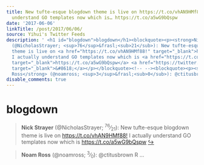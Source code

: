 ```yaml
---
title: New tufte-esque blogdown theme is live on https://t.co/vhAN9HMf88! I actually
  understand GO templates now which is… https://t.co/a5wG9bQspw
date: '2017-06-06'
linkTitle: /post/2017/06/06/
source: Yihui's Twitter Feeds
description: ' <h1 id="blogdown">blogdown</h1><blockquote><p><strong>Nick Strayer</strong>
  (@NicholasStrayer; <sup>76</sup>&frasl;<sub>21</sub>): New tufte-esque blogdown
  theme is live on <a href="https://t.co/vhAN9HMf88!" target="_blank">https://t.co/vhAN9HMf88!</a>
  I actually understand GO templates now which is <a href="https://t.co/a5wG9bQspw"
  target="_blank">https://t.co/a5wG9bQspw</a> <a href="https://twitter.com/xieyihui/status/871779212763553794"
  target="_blank">&#8618;</a></p></blockquote><!-- --><blockquote><p><strong>Noam
  Ross</strong> (@noamross; <sup>3</sup>&frasl;<sub>0</sub>): @ctitusbrown R  ...'
disable_comments: true
---
```

 <h1 id="blogdown">blogdown</h1><blockquote><p><strong>Nick Strayer</strong> (@NicholasStrayer; <sup>76</sup>&frasl;<sub>21</sub>): New tufte-esque blogdown theme is live on <a href="https://t.co/vhAN9HMf88!" target="_blank">https://t.co/vhAN9HMf88!</a> I actually understand GO templates now which is <a href="https://t.co/a5wG9bQspw" target="_blank">https://t.co/a5wG9bQspw</a> <a href="https://twitter.com/xieyihui/status/871779212763553794" target="_blank">&#8618;</a></p></blockquote><!-- --><blockquote><p><strong>Noam Ross</strong> (@noamross; <sup>3</sup>&frasl;<sub>0</sub>): @ctitusbrown R  ...